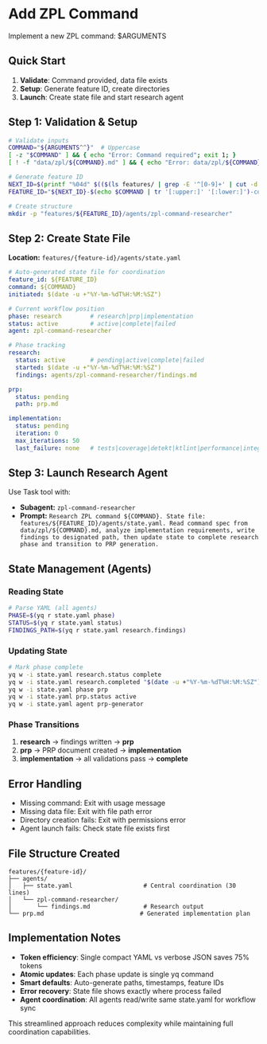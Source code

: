 # Add ZPL Command

Implement a new ZPL command: $ARGUMENTS

## Quick Start
1. **Validate**: Command provided, data file exists
2. **Setup**: Generate feature ID, create directories  
3. **Launch**: Create state file and start research agent

## Step 1: Validation & Setup
```bash
# Validate inputs
COMMAND="${ARGUMENTS^^}"  # Uppercase
[ -z "$COMMAND" ] && { echo "Error: Command required"; exit 1; }
[ ! -f "data/zpl/${COMMAND}.md" ] && { echo "Error: data/zpl/${COMMAND}.md not found"; exit 1; }

# Generate feature ID
NEXT_ID=$(printf "%04d" $(($(ls features/ | grep -E '^[0-9]+' | cut -d'-' -f1 | sort -n | tail -1) + 1)))
FEATURE_ID="${NEXT_ID}-$(echo $COMMAND | tr '[:upper:]' '[:lower:]')-command"

# Create structure
mkdir -p "features/${FEATURE_ID}/agents/zpl-command-researcher"
```

## Step 2: Create State File
**Location:** `features/{feature-id}/agents/state.yaml`

```yaml
# Auto-generated state file for coordination
feature_id: ${FEATURE_ID}
command: ${COMMAND}
initiated: $(date -u +"%Y-%m-%dT%H:%M:%SZ")

# Current workflow position
phase: research        # research|prp|implementation  
status: active         # active|complete|failed
agent: zpl-command-researcher

# Phase tracking
research:
  status: active       # pending|active|complete|failed
  started: $(date -u +"%Y-%m-%dT%H:%M:%SZ")
  findings: agents/zpl-command-researcher/findings.md

prp:
  status: pending
  path: prp.md

implementation:
  status: pending
  iteration: 0
  max_iterations: 50
  last_failure: none   # tests|coverage|detekt|ktlint|performance|integration|demo
```

## Step 3: Launch Research Agent
Use Task tool with:
- **Subagent:** `zpl-command-researcher`  
- **Prompt:** `Research ZPL command ${COMMAND}. State file: features/${FEATURE_ID}/agents/state.yaml. Read command spec from data/zpl/${COMMAND}.md, analyze implementation requirements, write findings to designated path, then update state to complete research phase and transition to PRP generation.`

## State Management (Agents)

### Reading State
```bash
# Parse YAML (all agents)
PHASE=$(yq r state.yaml phase)
STATUS=$(yq r state.yaml status)
FINDINGS_PATH=$(yq r state.yaml research.findings)
```

### Updating State  
```bash
# Mark phase complete
yq w -i state.yaml research.status complete
yq w -i state.yaml research.completed "$(date -u +"%Y-%m-%dT%H:%M:%SZ")"
yq w -i state.yaml phase prp
yq w -i state.yaml prp.status active  
yq w -i state.yaml agent prp-generator
```

### Phase Transitions
1. **research** → findings written → **prp** 
2. **prp** → PRP document created → **implementation**
3. **implementation** → all validations pass → **complete**

## Error Handling
- Missing command: Exit with usage message
- Missing data file: Exit with file path error  
- Directory creation fails: Exit with permissions error
- Agent launch fails: Check state file exists first

## File Structure Created
```
features/{feature-id}/
├── agents/
│   ├── state.yaml                    # Central coordination (30 lines)
│   └── zpl-command-researcher/
│       └── findings.md               # Research output
└── prp.md                           # Generated implementation plan
```

## Implementation Notes
- **Token efficiency**: Single compact YAML vs verbose JSON saves 75% tokens
- **Atomic updates**: Each phase update is single yq command  
- **Smart defaults**: Auto-generate paths, timestamps, feature IDs
- **Error recovery**: State file shows exactly where process failed
- **Agent coordination**: All agents read/write same state.yaml for workflow sync

This streamlined approach reduces complexity while maintaining full coordination capabilities.